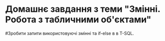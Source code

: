 # Домашнє завдання з теми "Змінні. Робота з табличними об'єктами"

#Зробити запити використовуючі змінні та if-else в в T-SQL.
